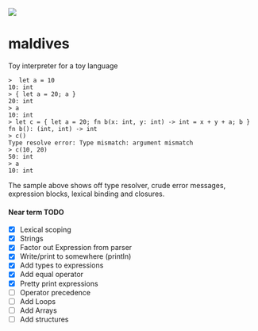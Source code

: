 [![](https://github.com/doomdavve/maldives/workflows/ci/badge.svg)](https://github.com/doomdavve/maldives/actions)

# maldives
Toy interpreter for a toy language

```
>  let a = 10
10: int
> { let a = 20; a }
20: int
> a
10: int
> let c = { let a = 20; fn b(x: int, y: int) -> int = x + y + a; b }
fn b(): (int, int) -> int
> c()
Type resolve error: Type mismatch: argument mismatch
> c(10, 20)
50: int
> a
10: int
```

The sample above shows off type resolver, crude error messages,
expression blocks, lexical binding and closures.

#### Near term TODO

 - [X] Lexical scoping
 - [X] Strings
 - [X] Factor out Expression from parser
 - [X] Write/print to somewhere (println)
 - [X] Add types to expressions
 - [X] Add equal operator
 - [X] Pretty print expressions
 - [ ] Operator precedence
 - [ ] Add Loops
 - [ ] Add Arrays
 - [ ] Add structures
